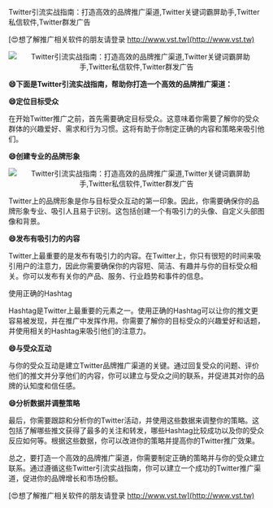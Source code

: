 Twitter引流实战指南：打造高效的品牌推广渠道,Twitter关键词霸屏助手,Twitter私信软件,Twitter群发广告

[😍想了解推广相关软件的朋友请登录 http://www.vst.tw](http://www.vst.tw)

 <center><img src="https://vst.tw/MP4/tuiguang/png/7.png" alt="Twitter引流实战指南：打造高效的品牌推广渠道,Twitter关键词霸屏助手,Twitter私信软件,Twitter群发广告"></center>

**😄下面是Twitter引流实战指南，帮助你打造一个高效的品牌推广渠道：**

**😄定位目标受众**

在开始Twitter推广之前，首先需要确定目标受众。这意味着你需要了解你的受众群体的兴趣爱好、需求和行为习惯。这将有助于你制定正确的内容和策略来吸引他们。

**😄创建专业的品牌形象**

 <center><img src="https://vst.tw/MP4/tuiguang/png/6.png" alt="Twitter引流实战指南：打造高效的品牌推广渠道,Twitter关键词霸屏助手,Twitter私信软件,Twitter群发广告"></center>

Twitter上的品牌形象是你与目标受众互动的第一印象。因此，你需要确保你的品牌形象专业、吸引人且易于识别。这包括创建一个有吸引力的头像、自定义头部图像和背景。

**😄发布有吸引力的内容**

Twitter上最重要的是发布有吸引力的内容。在Twitter上，你只有很短的时间来吸引用户的注意力，因此你需要确保你的内容短、简洁、有趣并与你的目标受众相关。你可以发布有关你的产品、服务、行业趋势和事件的信息。

使用正确的Hashtag

Hashtag是Twitter上最重要的元素之一。使用正确的Hashtag可以让你的推文更容易被发现，并在推广中发挥作用。你需要了解你的目标受众的兴趣爱好和话题，并使用相关的Hashtag来吸引他们的注意力。

**😄与受众互动**

与你的受众互动是建立Twitter品牌推广渠道的关键。通过回复受众的问题、评价他们的推文并分享他们的内容，你可以建立与受众之间的联系，并促进其对你的品牌的认知度和信任感。

**😄分析数据并调整策略**

最后，你需要跟踪和分析你的Twitter活动，并使用这些数据来调整你的策略。这包括了解哪些推文获得了最多的关注和转发，哪些Hashtag比较成功以及你的受众反应如何等。根据这些数据，你可以改进你的策略并提高你的Twitter推广效果。

总之，要打造一个高效的品牌推广渠道，你需要制定正确的策略并与你的受众建立联系。通过遵循这些Twitter引流实战指南，你可以建立一个成功的Twitter推广渠道，促进你的品牌增长和市场份额。

[😍想了解推广相关软件的朋友请登录 http://www.vst.tw](http://www.vst.tw)



